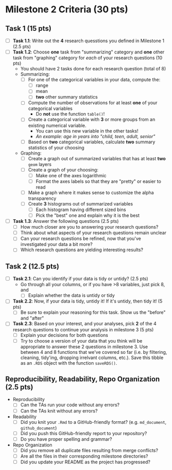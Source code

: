 # Milestone 2 Criteria (30 pts)

## Task 1 (15 pts)

- [ ] **Task 1.1**: Write out the **4** research quesstions you defined in Milestone 1 (2.5 pts)
- [ ] **Task 1.2**: Choose **one** task from "summarizing" category and **one** other task from "graphing" category for _each_ of your research questions (10 pts)
	- You should have 2 tasks done for each research question (total of 8)
	- Summarizing:
		- [ ] For one of the categorical variables in your data, compute the:
			- [ ] range
			- [ ] mean
			- [ ] **two** other summary statistics
		- [ ] Compute the number of observations for at least **one** of your categorical variables
			- Do **not** use the function `table()`!
		- [ ] Create a categorical variable with **3** or more groups from an existing numerical variable.
			- You can use this new variable in the other tasks!
			- *An example: age in years into "child, teen, adult, senior"*
		- [ ] Based on **two** categorical variables, calculate **two** summary statistics of your choosing
	- Graphing:
		- [ ] Create a graph out of summarized variables that has at least **two** `geom` layers
		- [ ] Create a graph of your choosing:
			- [ ] Make one of the axes logarithmic
			- [ ] Format the axes labels so that they are "pretty" or easier to read
		- [ ] Make a graph where it makes sense to customize the alpha transparency
		- [ ] Create **3** histograms out of summarized variables
			- [ ] Each histogram having different sized bins
			- [ ] Pick the "best" one and explain why it is the best
- [ ] **Task 1.3**: Answer the following questions (2.5 pts)
	- [ ] How much closer are you to answering your research questions? 
	- [ ] Think about what aspects of your research questions remain unclear
	- [ ] Can your research questions be refined, now that you've investigated your data a bit more?
	- [ ] Which research questions are yielding interesting results?

## Task 2 (12.5 pts)

- [ ] **Task 2.1**: Can you identify if your data is tidy or untidy?  (2.5 pts)
	- Go through all your columns, or if you have >8 variables, just pick 8, and 
		- [ ] Explain whether the data is untidy or tidy 
- [ ] **Task 2.2**: Now, if your data is tidy, untidy it! If it's untidy, then tidy it! (5 pts)
	- [ ] Be sure to explain your reasoning for this task. Show us the "before" and "after" 
- [ ] **Task 2.3**: Based on your interest, and your analyses, pick **2** of the 4 research questions to continue your analysis in milestone 3 (5 pts)
	- [ ] Explain your decisions for both questions
	- [ ] Try to choose a version of your data that you think will be appropriate to answer these 2 questions in milestone 3. Use between 4 and 8 functions that we've covered so far (i.e. by filtering, cleaning, tidy'ing, dropping irrelvant columns, etc.). Save this tibble as an `.RDS` object with the function `saveRDS()`. 

## Reproducibility, Readability, Repo Organization (2.5 pts)

- Reproducibility
	- [ ] Can the TAs run your code without any errors?
	- [ ] Can the TAs knit without any errors?
- Readability
	- [ ] Did you knit your `.Rmd` to a GitHub-friendly format? (e.g. `md_document`, `github_document`)
	- [ ] Did you push this GitHub-friendly report to your repository?
	- [ ] Do you have proper spelling and grammar?
- Repo Organization
	- [ ] Did you remove all duplicate files resulting from merge conflicts?
	- [ ] Are all the files in their corresponding milestone directories?
	- [ ] Did you update your README as the project has progressed?
